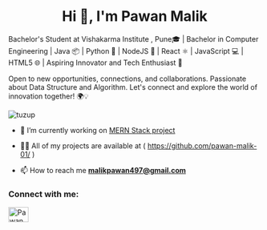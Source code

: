 <h1 align="center">Hi 👋, I'm Pawan Malik</h1>
<p> Bachelor's Student at Vishakarma Institute , Pune🎓 | Bachelor in Computer Engineering | Java 📦 | Python 🐍 | NodeJS 🚀 | React ⚛️ | JavaScript 💻 | HTML5 🌐 | Aspiring Innovator and Tech Enthusiast 🌟 
  
Open to new opportunities, connections, and collaborations. Passionate about Data Structure and Algorithm. Let's connect and explore the world of innovation together! 🌍💡</p>

<p align="left"> <img src="https://komarev.com/ghpvc/?username=tuzup&label=Profile%20views&color=0e75b6&style=flat" alt="tuzup" /> </p>


- 🔭 I’m currently working on [MERN Stack project](https://github.com/pawan-malik-01/)

- 👨‍💻 All of my projects are available at  ( https://github.com/pawan-malik-01/ )

- 📫 How to reach me **malikpawan497@gmail.com**

<h3 align="left">Connect with me:</h3>
<p align="left">
<a href="www.linkedin.com/in/pawan-malik-a26b51218" target="blank"><img align="center" src="https://raw.githubusercontent.com/rahuldkjain/github-profile-readme-generator/master/src/images/icons/Social/linked-in-alt.svg" alt="Pawan Malik" height="30" width="40" /></a>
</p>


